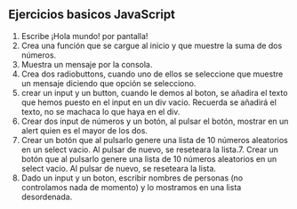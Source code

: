 ## Ejercicios basicos JavaScript

1. Escribe ¡Hola mundo! por pantalla!
2. Crea una función que se cargue al inicio y que muestre la suma de dos números.
3. Muestra un mensaje por la consola.
4. Crea dos radiobuttons, cuando uno de ellos se seleccione que muestre un mensaje diciendo que opción se selecciono.
5. crear un input y un button, cuando le demos al boton, se añadira el texto que hemos puesto en el input en un div vacio. Recuerda se añadirá el texto, no se machaca lo que haya en el div.
6. Crear dos input de números y un botón, al pulsar el botón, mostrar en un alert quien es el mayor de los dos.
7. Crear un botón que al pulsarlo genere una lista de 10 números aleatorios en un select vacio. Al pulsar de nuevo, se reseteara la lista.7. Crear un botón que al pulsarlo genere una lista de 10 números aleatorios en un select vacio. Al pulsar de nuevo, se reseteara la lista.
8. Dado un input y un boton, escribir nombres de personas (no controlamos nada de momento) y lo mostramos en una lista desordenada.